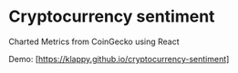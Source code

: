 # Cryptocurrency sentiment
Charted Metrics from CoinGecko using React

Demo: [https://klappy.github.io/cryptocurrency-sentiment]
